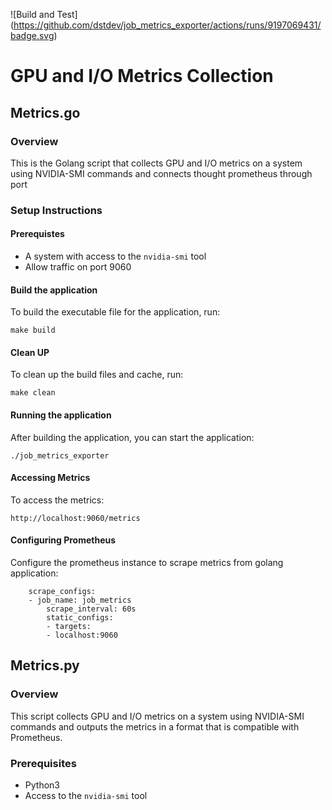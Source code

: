 ![Build and Test] (https://github.com/dstdev/job_metrics_exporter/actions/runs/9197069431/badge.svg)
# GPU and I/O Metrics Collection

## Metrics.go
### Overview
This is the Golang script that collects GPU and I/O metrics on a system using NVIDIA-SMI commands and connects thought prometheus through port 

### Setup Instructions
#### Prerequistes 
- A system with access to the `nvidia-smi` tool
- Allow traffic on port 9060

#### Build the application
To build the executable file for the application, run: 

```
make build
```

#### Clean UP
To clean up the build files and cache, run:

```
make clean
```
#### Running the application   
After building the application, you can start the application:
    
```
./job_metrics_exporter
```

#### Accessing Metrics
To access the metrics:

```
http://localhost:9060/metrics 
```
    
#### Configuring Prometheus
Configure the prometheus instance to scrape metrics from golang application:

```
    scrape_configs:
    - job_name: job_metrics
        scrape_interval: 60s
        static_configs:
        - targets:
        - localhost:9060
```

## Metrics.py
### Overview
This script collects GPU and I/O metrics on a system using NVIDIA-SMI commands and outputs the metrics in a format that is compatible with Prometheus.

### Prerequisites 
- Python3
- Access to the `nvidia-smi` tool
